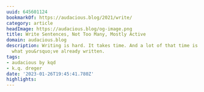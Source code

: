 ```yaml
---
uuid: 645601124
bookmarkOf: https://audacious.blog/2021/write/
category: article
headImage: https://audacious.blog/og-image.png
title: Write Sentences, Not Too Many, Mostly Active
domain: audacious.blog
description: Writing is hard. It takes time. And a lot of that time is spent rewriting
  what you&rsquo;ve already written.
tags:
- audacious by kqd
- k.q. dreger
date: '2023-01-26T19:45:41.780Z'
highlights: 
---
```



